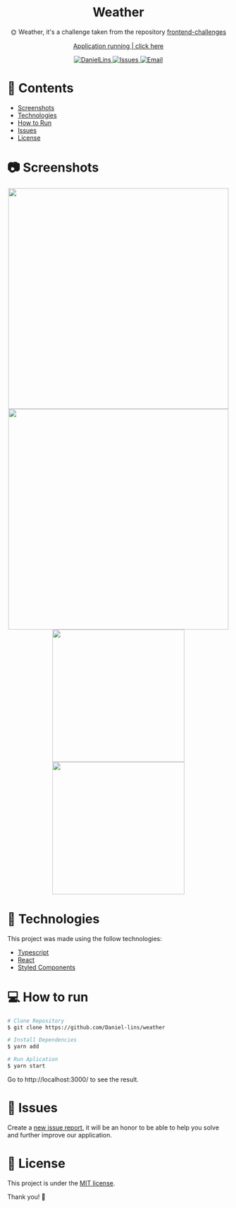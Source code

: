 
<h1 align="center"> Weather </h1>
<p align="center">  🌞 Weather, it's a challenge taken from the repository <a href="https://github.com/felipefialho/frontend-challenges">frontend-challenges</a> </p>
<p> </p> 
<p align="center" ><a  href="https://financeiro-react.herokuapp.com/" > Application running | click here </a>  </p>
<p align="center">
   <a href="https://www.linkedin.com/in/daniel-lins-/">
      <img alt="DanielLins" src="https://img.shields.io/badge/-DanielLi-5965e0?style=flat&logo=Linkedin&logoColor=white" />
      <img alt="Issues" src="https://img.shields.io/github/issues/daniel-lins/weather?color=%235965E0">
  <a href="Dlins300@gmail.com">
   <img alt="Email" src="https://img.shields.io/badge/-dlins300%40gmail.com-%23525DCB" />
  </a>
</p>

# 📌 Contents

* [Screenshots](#camera-screenshot)
* [Technologies](#rocket-technologies)
* [How to Run](#computer-how-to-run)
* [Issues](#bug-issues)
* [License](#page_facing_up-license)



# :camera: Screenshots
<div align="center">
   <img src="https://user-images.githubusercontent.com/71731815/156864623-b7c767cd-eed6-41af-90bf-c09f3db7d1c2.png"  width="500px" />
   <img src="https://user-images.githubusercontent.com/71731815/156864659-3476f2a3-6bd1-4b71-a8fa-958bebe16980.png" width="500px" />
  <img src="https://user-images.githubusercontent.com/71731815/156864704-f017ef64-e2ed-4628-8b96-330fc3a3da43.png" width="300px"  />
  <img src="https://user-images.githubusercontent.com/71731815/156864758-50414316-1930-47f4-95b4-735d2151d907.png" width="300px"  />
  
 
  
</div>

# :rocket: Technologies
This project was made using the follow technologies:
* [Typescript](https://www.typescriptlang.org/)      
* [React](https://reactjs.org/)      
* [Styled Components](https://styled-components.com/)

# :computer: How to run

```bash
# Clone Repository
$ git clone https://github.com/Daniel-lins/weather
```

```bash
# Install Dependencies
$ yarn add

# Run Aplication
$ yarn start
```
Go to http://localhost:3000/ to see the result.

# :bug: Issues

Create a <a href="https://github.com/daniel-lins/weather/issues">new issue report</a>, it will be an honor to be able to help you solve and further improve our application.

# :page_facing_up: License

This project is under the [MIT license](./LICENSE).

Thank you! 🌠
